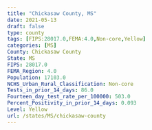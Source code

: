 ```yaml
---
title: "Chickasaw County, MS"
date: 2021-05-13
draft: false
type: county
tags: [FIPS:28017.0,FEMA:4.0,Non-core,Yellow]
categories: [MS]
County: Chickasaw County
State: MS
FIPS: 28017.0
FEMA_Region: 4.0
Population: 17103.0
NCHS_Urban_Rural_Classification: Non-core
Tests_in_prior_14_days: 86.0
Fourteen_day_test_rate_per_100000: 503.0
Percent_Positivity_in_prior_14_days: 0.093
Level: Yellow
url: /states/MS/chickasaw-county
---
```




